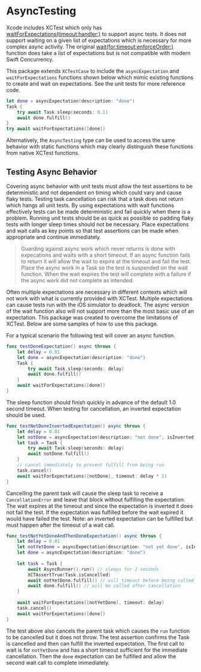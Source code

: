 # AsyncTesting

Xcode includes XCTest which only has [waitForExpectations(timeout:handler:)] to support async tests. It does not support waiting on a given list of expectations which is necessary for more complex async activity. The original [wait(for:timeout:enforceOrder:)] function does take a list of expectations but is not compatible with modern Swift Concurrency.

This package extends `XCTestCase` to include the `asyncExpectation` and `waitForExpectations` functions shown below which mimic existing functions to create and wait on expectations. See the unit tests for more reference code.

```swift
let done = asyncExpectation(description: "done")
Task {
    try await Task.sleep(seconds: 0.1)
    await done.fulfill()
}
try await waitForExpectations([done])
```

Alternatively, the `AsyncTesting` type can be used to access the same behavior with static functions which may clearly distinguish these functions from native XCTest functions.

## Testing Async Behavior

Covering async behavior with unit tests must allow the test assertions to be deterministic and not dependent on timing which could vary and cause flaky tests. Testing task cancellation can risk that a task does not return which hangs all unit tests. By using expectations with wait functions effectively tests can be made deterministic and fail quickly when there is a problem. Running unit tests should be as quick as possible so padding flaky tests with longer sleep times should not be necessary. Place expectations and wait calls as key points so that test assertions can be made when appropriate and continue immediately.

> Guarding against async work which never returns is done with expecations and waits with a short timeout. If an async function fails to return it will allow the wait to expire at the timeout and fail the test. Place the async work in a Task so the test is suspended on the wait function. When the wait expires the test will complete with a failure if the async work did not complete as intended.

Often multiple expectations are necessary in different contexts which will not work with what is currently provided with XCTest. Multiple expectations can cause tests run with the iOS simulator to deadlock. The async version of the wait function also will not support more than the most basic use of an expectation. This package was created to overcome the limitations of XCTest. Below are some samples of how to use this package.

For a typical scenario the following test will cover an async function.

```swift
func testDoneExpectation() async throws {
    let delay = 0.01
    let done = asyncExpectation(description: "done")
    Task {
        try await Task.sleep(seconds: delay)
        await done.fulfill()
    }
    await waitForExpectations([done])
}
```

The sleep function should finish quickly in advance of the default 1.0 second timeout. When testing for cancellation, an inverted expectation should be used.

```swift
func testNotDoneInvertedExpectation() async throws {
    let delay = 0.01
    let notDone = asyncExpectation(description: "not done", isInverted: true)
    let task = Task {
        try await Task.sleep(seconds: delay)
        await notDone.fulfill()
    }
    // cancel immediately to prevent fulfill from being run
    task.cancel()
    await waitForExpectations([notDone], timeout: delay * 2)
}
```

Cancelling the parent task will cause the sleep task to receive a `CancellationError` and leave that block without fulfilling the expectation. The wait expires at the timeout and since the expectation is inverted it does not fail the test. If the expectation was fulfilled before the wait expired it would have failed the test. Note: an inverted expectation can be fulfilled but must happen after the timeout of a wait call.

```swift
func testNotYetDoneAndThenDoneExpectation() async throws {
    let delay = 0.01
    let notYetDone = asyncExpectation(description: "not yet done", isInverted: true)
    let done = asyncExpectation(description: "done")
    
    let task = Task {
        await AsyncRunner().run() // sleeps for 2 seconds
        XCTAssertTrue(Task.isCancelled)
        await notYetDone.fulfill() // will timeout before being called
        await done.fulfill() // will be called after cancellation
    }
    
    await waitForExpectations([notYetDone], timeout: delay)
    task.cancel()
    await waitForExpectations([done])
}
```

The test above also cancels the parent task which causes the `run` function to be cancelled but it does not throw. The test assertion confirms the Task is cancelled and then can fulfill the inverted expectation. The first call to wait is for `notYetDone` and has a short timeout sufficient for the immediate cancellation. Then the `done` expectation can be fulfilled and allow the second wait call to complete immediately.

[waitForExpectations(timeout:handler:)]: https://developer.apple.com/documentation/xctest/xctestcase/1500748-waitforexpectations
[wait(for:timeout:enforceOrder:)]: https://developer.apple.com/documentation/xctest/xctestcase/2806857-wait
